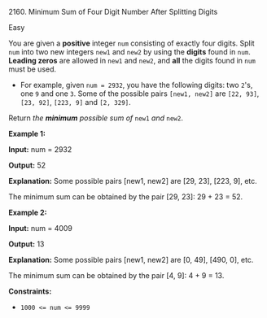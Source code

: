 2160\. Minimum Sum of Four Digit Number After Splitting Digits

Easy

You are given a **positive** integer `num` consisting of exactly four digits. Split `num` into two new integers `new1` and `new2` by using the **digits** found in `num`. **Leading zeros** are allowed in `new1` and `new2`, and **all** the digits found in `num` must be used.

*   For example, given `num = 2932`, you have the following digits: two `2`'s, one `9` and one `3`. Some of the possible pairs `[new1, new2]` are `[22, 93]`, `[23, 92]`, `[223, 9]` and `[2, 329]`.

Return _the **minimum** possible sum of_ `new1` _and_ `new2`.

**Example 1:**

**Input:** num = 2932

**Output:** 52

**Explanation:** Some possible pairs [new1, new2] are [29, 23], [223, 9], etc. 

The minimum sum can be obtained by the pair [29, 23]: 29 + 23 = 52. 

**Example 2:**

**Input:** num = 4009

**Output:** 13

**Explanation:** Some possible pairs [new1, new2] are [0, 49], [490, 0], etc. 

The minimum sum can be obtained by the pair [4, 9]: 4 + 9 = 13. 

**Constraints:**

*   `1000 <= num <= 9999`
